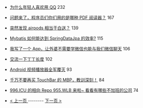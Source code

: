 - [为什么年轻人喜欢用 QQ](https://www.v2ex.com/t/549337) 232
- [问题来了，程序员们你们用的是哪种 PDF 阅读器？](https://www.v2ex.com/t/549362) 167
- [突然发现 airpods 相当于白送？](https://www.v2ex.com/t/549377) 139
- [Mybatis 如何能达到 SpringDataJpa 的效率?](https://www.v2ex.com/t/549518) 115
- [我写了一个 App，让外婆不需要学微信也能与我们微信聊天](https://www.v2ex.com/t/549458) 106
- [交流一下丁丁长度](https://www.v2ex.com/t/549590) 102
- [Android 视频播放器全军覆灭](https://www.v2ex.com/t/549434) 93
- [千万不要再买 TouchBar 的 MBP，教训深刻！](https://www.v2ex.com/t/549504) 84
- [996.ICU 的相向 Repo 955.WLB 来啦~ 看看有哪些不加班的公司](https://www.v2ex.com/t/549360) 74

-   [ < 上一页 ](https://github.com/able8/v2ex-hot-record/blob/master/2019-03-27.md) -------- [ 下一页 > ](https://github.com/able8/v2ex-hot-record/blob/master/2019-03-29.md)
